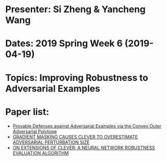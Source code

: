 
# Presenter: Si Zheng & Yancheng Wang
# Dates: 2019 Spring Week 6 (2019-04-19)
# Topics: Improving Robustness to Adversarial Examples
# Paper list:
* [Provable Defenses against Adversarial Examples via the Convex Outer Adversarial Polytope](https://arxiv.org/pdf/1711.00851.pdf)
* [GRADIENT MASKING CAUSES CLEVER TO OVERESTIMATE ADVERSARIAL PERTURBATION SIZE](https://arxiv.org/pdf/1804.07870.pdf)
* [ON EXTENSIONS OF CLEVER: A NEURAL NETWORK ROBUSTNESS EVALUATION ALGORITHM](https://arxiv.org/pdf/1810.08640.pdf)
